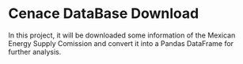 # Cenace DataBase Download
 In this project, it will be downloaded some information of the Mexican Energy Supply Comission and convert it into a Pandas DataFrame for further analysis.

